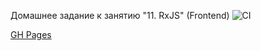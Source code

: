 Домашнее задание к занятию "11. RxJS" (Frontend)
![CI](https://github.com/DedMaier/ahj-homeworks-rxjs-fronten/actions/workflows/ci.yml/badge.svg)

[GH Pages](https://DedMaier.github.io/ahj-homeworks-rxjs-frontend/)
